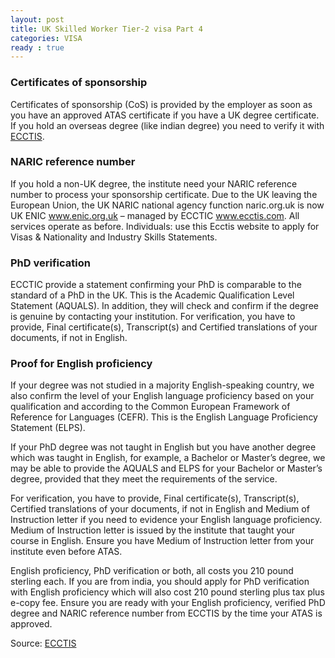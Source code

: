 ```yaml
---
layout: post
title: UK Skilled Worker Tier-2 visa Part 4
categories: VISA
ready : true
---
```


### Certificates of sponsorship 

Certificates of sponsorship (CoS) is provided by the employer as soon as you 
have an approved ATAS certificate if you have a UK degree certificate. 
If you hold an overseas degree (like indian degree) you need to verify 
it with [ECCTIS](https://www.ecctis.com/visasandnationality).

### NARIC reference number

If you hold a non-UK degree, the institute need your NARIC reference 
number to process your sponsorship certificate. Due to the UK leaving 
the European Union, the UK NARIC national agency function naric.org.uk 
is now UK ENIC www.enic.org.uk – managed by ECCTIC www.ecctis.com. 
All services operate as before. Individuals: use this Ecctis website 
to apply for Visas & Nationality and Industry Skills Statements. 

### PhD verification

ECCTIC provide a statement confirming your PhD is comparable to the standard 
of a PhD in the UK. This is the Academic Qualification Level 
Statement (AQUALS). In addition, they will check and confirm if the 
degree is genuine by contacting your institution. For verification, you have 
to provide, Final certificate(s), Transcript(s) and Certified translations 
of your documents, if not in English.

### Proof for English proficiency

If your degree was not studied in a majority English-speaking country, 
we also confirm the level of your English language proficiency based 
on your qualification and according to the Common European Framework 
of Reference for Languages (CEFR). This is the English Language 
Proficiency Statement (ELPS).

If your PhD degree was not taught in English but you have another 
degree which was taught in English, for example, a Bachelor or 
Master’s degree, we may be able to provide the AQUALS and ELPS 
for your Bachelor or Master’s degree, provided that they meet 
the requirements of the service.

For verification, you have  to provide, Final certificate(s), 
Transcript(s), Certified translations of your documents, if 
not in English and Medium of Instruction letter if you need 
to evidence your English language proficiency. Medium of 
Instruction letter is issued by the institute that 
taught your course in English. Ensure you have Medium of 
Instruction letter from your institute even before ATAS.

English proficiency, PhD verification or both, all costs you 
210 pound sterling each. If you are from india, you should 
apply for PhD verification with English proficiency which 
will also cost 210 pound sterling plus tax plus e-copy fee. 
Ensure you are ready with your English proficiency, 
verified PhD degree and NARIC reference number from 
ECCTIS by the time your ATAS is approved.

Source: [ECCTIS](https://www.ecctis.com/visasandnationality)